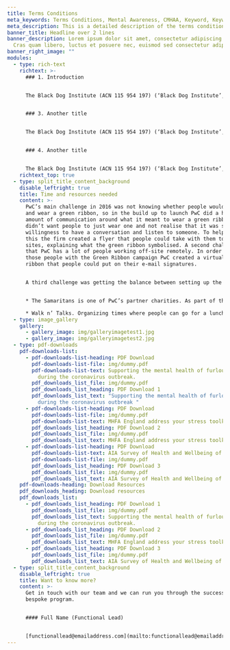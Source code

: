 ```yaml
---
title: Terms Conditions
meta_keywords: Terms Conditions, Mental Awareness, CMHAA, Keyword, Keyword.
meta_description: This is a detailed description of the terms conditions page.
banner_title: Headline over 2 lines
banner_description: Lorem ipsum dolor sit amet, consectetur adipiscing elit.
  Cras quam libero, luctus et posuere nec, euismod sed consectetur adipiscing.
banner_right_image: ""
modules:
  - type: rich-text
    richtext: >-
      ### 1. Introduction


      The Black Dog Institute (ACN 115 954 197) (‘Black Dog Institute’, ‘us’ or ‘we’) recognises and values the importance of protecting the privacy of our stakeholders, collaborators, partners, customers, research participants, clients, prospective clients, patients, prospective patients, relevant health service providers, donors, fundraisers, suppliers and other third parties (‘Individuals’). The Black Dog Institute is a Medical Research Institute and a global leader in translational mental health research. We harness the latest technology and other tools to quickly turn our world-class research findings into clinical services, education and ehealth products that improve the lives of people with mental illness and the wider community. To enable us to fulfill our responsibilities relating to research, education and training, clinical and ehealth services and population health approaches, fundraising, marketing and development, or to otherwise carry out our functions (including, for example, hiring new employees or dealing with suppliers or contractors) (‘Operational Purposes’), we may need to collect a broad range of personal information from individuals.  Black Dog Institute is committed to handling personal information (including health and other sensitive information) in accordance with applicable laws, including the Australian Privacy Principles set out in the Privacy Act 1988 (Cth). 


      ### 3. Another title


      The Black Dog Institute (ACN 115 954 197) (‘Black Dog Institute’, ‘us’ or ‘we’) recognises and values the importance of protecting the privacy of our stakeholders, collaborators, partners, customers, research participants, clients, prospective clients, patients, prospective patients, relevant health service providers, donors, fundraisers, suppliers and other third parties (‘Individuals’). The Black Dog Institute is a Medical Research Institute and a global leader in translational mental health research. We harness the latest technology and other tools to quickly turn our world-class research findings into clinical services, education and ehealth products that improve the lives of people with mental illness and the wider community. To enable us to fulfill our responsibilities relating to research, education and training, clinical and ehealth services and population health approaches, fundraising, marketing and development, or to otherwise carry out our functions (including, for example, hiring new employees or dealing with suppliers or contractors) (‘Operational Purposes’), we may need to collect a broad range of personal information from individuals.  Black Dog Institute is committed to handling personal information (including health and other sensitive information) in accordance with applicable laws, including the Australian Privacy Principles set out in the Privacy Act 1988 (Cth). 


      ### 4. Another title


      The Black Dog Institute (ACN 115 954 197) (‘Black Dog Institute’, ‘us’ or ‘we’) recognises and values the importance of protecting the privacy of our stakeholders, collaborators, partners, customers, research participants, clients, prospective clients, patients, prospective patients, relevant health service providers, donors, fundraisers, suppliers and other third parties (‘Individuals’). The Black Dog Institute is a Medical Research Institute and a global leader in translational mental health research. We harness the latest technology and other tools to quickly turn our world-class research findings into clinical services, education and ehealth products that improve the lives of people with mental illness and the wider community. To enable us to fulfill our responsibilities relating to research, education and training, clinical and ehealth services and population health approaches, fundraising, marketing and development, or to otherwise carry out our functions (including, for example, hiring new employees or dealing with suppliers or contractors) (‘Operational Purposes’), we may need to collect a broad range of personal information from individuals.  Black Dog Institute is committed to handling personal information (including health and other sensitive information) in accordance with applicable laws, including the Australian Privacy Principles set out in the Privacy Act 1988 (Cth).
    richtext_top: true
  - type: split_title_content_background
    disable_leftright: true
    title: Time and resources needed
    content: >-
      PwC’s main challenge in 2016 was not knowing whether people would pick up
      and wear a green ribbon, so in the build up to launch PwC did a huge
      amount of communication around what it meant to wear a green ribbon. PwC
      didn’t want people to just wear one and not realise that it was showing a
      willingness to have a conversation and listen to someone. To help with
      this the firm created a flyer that people could take with them to client
      sites, explaining what the green ribbon symbolised. A second challenge is
      that PwC has a lot of people working off-site remotely. In order to reach
      those people with the Green Ribbon campaign PwC created a virtual green
      ribbon that people could put on their e-mail signatures.


      A third challenge was getting the balance between setting up the campaign and not wanting to control it too much and stifle creativity. Every year PwC produces a Green Light to Talk Resource Toolkit which has ideas as to what local teams can do and how they can bring the campaign to life. The Toolkit provides some structure and acts as a starting point for teams to create their own ideas. Examples of team-led initiatives include:


      * The Samaritans is one of PwC’s partner charities. As part of this the firm holds ‘One Firm One Brew’ events where people have a cup of tea, cake and talk whilst also making a donation to the Samaritans.

      * Walk n’ Talks. Organizing times where people can go for a lunchtime walk led by wellbeing champions. This is an opportunity to connect, have conversations and check in with each other.
  - type: image_gallery
    gallery:
      - gallery_image: img/galleryimagetest1.jpg
      - gallery_image: img/galleryimagetest2.jpg
  - type: pdf-downloads
    pdf-downloads-list:
      - pdf-downloads-list-heading: PDF Download
        pdf-downloads-list-file: img/dummy.pdf
        pdf-downloads-list-text: Supporting the mental health of furloughed workers
          during the coronavirus outbreak.
        pdf_downloads_list_file: img/dummy.pdf
        pdf_downloads_list_heading: PDF Download 1
        pdf_downloads_list_text: "Supporting the mental health of furloughed workers
          during the coronavirus outbreak "
      - pdf-downloads-list-heading: PDF Download
        pdf-downloads-list-file: img/dummy.pdf
        pdf-downloads-list-text: MHFA England address your stress toolkit.
        pdf_downloads_list_heading: PDF Download 2
        pdf_downloads_list_file: img/dummy.pdf
        pdf_downloads_list_text: MHFA England address your stress toolkit
      - pdf-downloads-list-heading: PDF Download
        pdf-downloads-list-text: AIA Survey of Health and Wellbeing of employees in Asia-Pacific.
        pdf-downloads-list-file: img/dummy.pdf
        pdf_downloads_list_heading: PDF Download 3
        pdf_downloads_list_file: img/dummy.pdf
        pdf_downloads_list_text: AIA Survey of Health and Wellbeing of employees in Asia-Pacific
    pdf-downloads-heading: Download Resources
    pdf_downloads_heading: Download resources
    pdf_downloads_list:
      - pdf_downloads_list_heading: PDF Download 1
        pdf_downloads_list_file: img/dummy.pdf
        pdf_downloads_list_text: Supporting the mental health of furloughed workers
          during the coronavirus outbreak.
      - pdf_downloads_list_heading: PDF Download 2
        pdf_downloads_list_file: img/dummy.pdf
        pdf_downloads_list_text: MHFA England address your stress toolkit.
      - pdf_downloads_list_heading: PDF Download 3
        pdf_downloads_list_file: img/dummy.pdf
        pdf_downloads_list_text: AIA Survey of Health and Wellbeing of employees in Asia-Pacific.
  - type: split_title_content_background
    disable_leftright: true
    title: Want to know more?
    content: >-
      Get in touch with our team and we can run you through the success of this
      bespoke program.


      #### Full Name (Functional Lead)


      [functionallead@emailaddress.com](mailto:functionallead@emailaddress.com)
---
```

